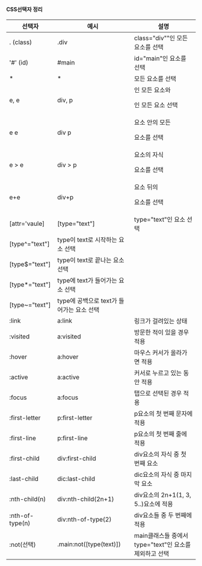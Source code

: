 
#### CSS선택자 정리

선택자 | 예시  | 설명 |
------------ | ------------- | ------------ |
. (class) | .div  | class="div""인 모든 요소를 선택 |
'#' (id) | #main  | id="main"인 요소를 선택 |
*| *| 모든 요소를 선택
e, e | div, p | <div>인 모든 요소와 <p>인 모든 요소 선택
e e | div p | <div> 요소 안의 모든 <p>요소를 선택
e > e | div > p | <div>요소의 자식 <p>요소를 선택
e+e | div+p | <div> 요소 뒤의 <p> 요소를 선택
[attr='vaule]|[type="text"]|type="text"인 요소 선택
  | [type^="text"]|type이 text로 시작하는 요소 선택
  | [type$="text"]|type이 text로 끝나는 요소 선택
  | [type*="text"]|type에 text가 들어가는 요소 선택
  | [type~="text"]|type에 공백으로 text가 들어가는 요소 선택
  :link | a:link | 링크가 걸려있는 상태 
  :visited| a:visited| 방문한 적이 있을 경우 적용
  :hover|a:hover|마우스 커서가 올라가면 적용
  :active|a:active|커서로 누르고 있는 동안 적용
  :focus|a:focus|탭으로 선택된 경우 적용
  :first-letter|p:first-letter|p요소의 첫 번째 문자에 적용
  :first-line|p:first-line|p요소의 첫 번째 줄에 적용
  :first-child|div:first-child|div요소의 자식 중 첫 번째 요소
  :last-child|dic:last-child|dic요소의 자식 중 마지막 요소
  :nth-child(n)|div:nth-child(2n+1)|div요소의 2n+1(1, 3, 5..)요소에 적용
  :nth-of-type(n)|div:nth-of-type(2)|div요소들 중 두 번째에 적용
  :not(선택)|.main:not([type(text)])|main클래스들 중에서 type="text"인 요소를 제외하고 선택

